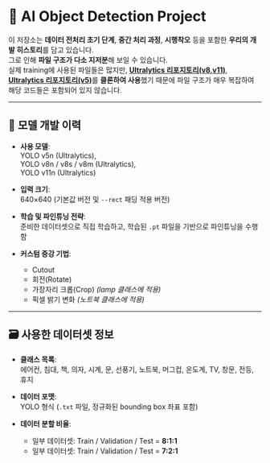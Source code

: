 # 🧠 AI Object Detection Project

이 저장소는 **데이터 전처리 초기 단계**, **중간 처리 과정**, **시행착오** 등을 포함한 **우리의 개발 히스토리**를 담고 있습니다.  
그로 인해 **파일 구조가 다소 지저분**해 보일 수 있습니다.  
실제 training에 사용된 파일들은 많지만, [**Ultralytics 리포지토리(v8,v11)**](https://github.com/ultralytics/ultralytics), [**Ultralytics 리포지토리(v5)**](https://github.com/ultralytics/yolov5.git)를 **클론하여 사용**했기 때문에 파일 구조가 매우 복잡하여 해당 코드들은 포함되어 있지 않습니다.

---

## 🧠 모델 개발 이력

- **사용 모델**:  
  YOLO v5n (Ultralytics),  
  YOLO v8n / v8s / v8m (Ultralytics),  
  YOLO v11n (Ultralytics)

- **입력 크기**:  
  640×640 (기본값 버전 및 `--rect` 패딩 적용 버전)

- **학습 및 파인튜닝 전략**:  
  준비한 데이터셋으로 직접 학습하고, 학습된 `.pt` 파일을 기반으로 파인튜닝을 수행함

- **커스텀 증강 기법**:  
  - Cutout  
  - 회전(Rotate)  
  - 가장자리 크롭(Crop) *(lamp 클래스에 적용)*  
  - 픽셀 밝기 변화 *(노트북 클래스에 적용)*

---

## 🗃️ 사용한 데이터셋 정보

- **클래스 목록**:  
  에어컨, 침대, 책, 의자, 시계, 문, 선풍기, 노트북, 머그컵, 온도계, TV, 창문, 전등, 휴지

- **데이터 포맷**:  
  YOLO 형식 (`.txt` 파일, 정규화된 bounding box 좌표 포함)

- **데이터 분할 비율**:  
  - 일부 데이터셋: Train / Validation / Test = **8:1:1**  
  - 일부 데이터셋: Train / Validation / Test = **7:2:1**


